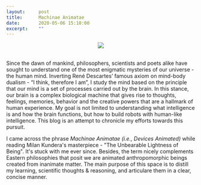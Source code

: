 ```yaml
---
layout:     post
title:      Machinae Animatae
date:       2020-05-06 15:10:00
excerpt:    ""
---
```


<center>
<img src="{{ site.baseurl }}/img/WallE_starry_night.jpg">
</center>

<br>

Since the dawn of mankind, philosophers, scientists and poets alike have sought to understand one of the most enigmatic mysteries of our universe - the human mind. Inverting René Descartes’ famous axiom on mind-body dualism - “I think, therefore I am”, I study the mind based on the principle that our mind is a set of processes carried out by the brain. In this stance, our brain is a complex biological machine that gives rise to thoughts, feelings, memories, behavior and the creative powers that are a hallmark of human experience. My goal is not limited to understanding what intelligence is and how the brain functions, but how to build robots with human-like intelligence. This blog is an attempt to chronicle my efforts towards this pursuit. 

I came across the phrase _Machinae Animatae (i.e., Devices Animated)_  while reading Milan Kundera's masterpiece - "The Unbearable Lightness of Being". It's stuck with me ever since. Besides, the term nicely complements Eastern philosophies that posit we are animated anthropomorphic beings created from inanimate matter. The main purpose of this space is to distill my learning, scientific thoughts & reasoning, and articulare them in a clear, concise manner.  
